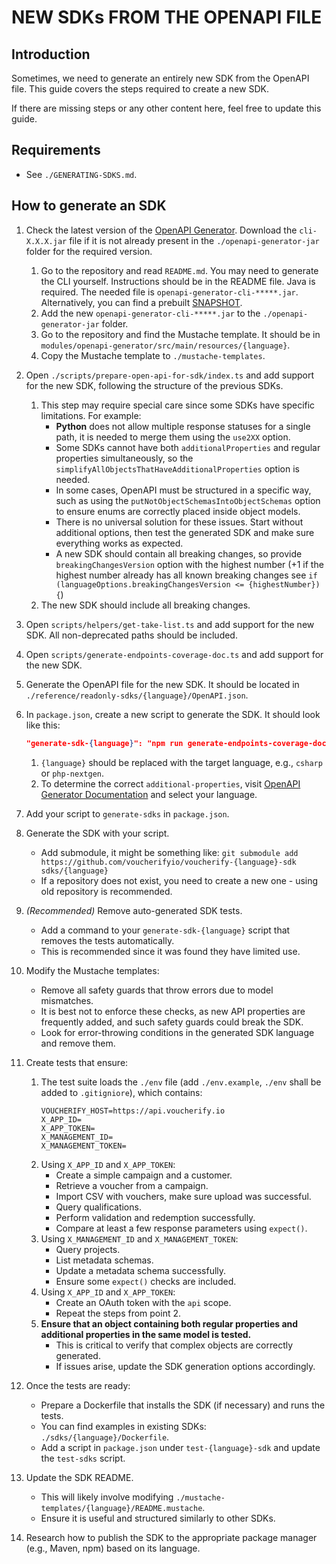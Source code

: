 # NEW SDKs FROM THE OPENAPI FILE

## Introduction

Sometimes, we need to generate an entirely new SDK from the OpenAPI file. This guide covers the steps required to create a new SDK.

If there are missing steps or any other content here, feel free to update this guide.

## Requirements

- See `./GENERATING-SDKS.md`.

## How to generate an SDK

1. Check the latest version of the [OpenAPI Generator](https://github.com/OpenAPITools/openapi-generator). Download the `cli-X.X.X.jar` file if it is not already present in the `./openapi-generator-jar` folder for the required version.
    1. Go to the repository and read `README.md`. You may need to generate the CLI yourself. Instructions should be in the README file. Java is required. The needed file is `openapi-generator-cli-*****.jar`. Alternatively, you can find a prebuilt [SNAPSHOT](https://oss.sonatype.org/content/repositories/snapshots/org/openapitools/openapi-generator-cli/7.12.0-SNAPSHOT/).
    2. Add the new `openapi-generator-cli-*****.jar` to the `./openapi-generator-jar` folder.
    3. Go to the repository and find the Mustache template. It should be in `modules/openapi-generator/src/main/resources/{language}`.
    4. Copy the Mustache template to `./mustache-templates`.

2. Open `./scripts/prepare-open-api-for-sdk/index.ts` and add support for the new SDK, following the structure of the previous SDKs.
    1. This step may require special care since some SDKs have specific limitations. For example:
        - **Python** does not allow multiple response statuses for a single path, it is needed to merge them using the `use2XX` option.
        - Some SDKs cannot have both `additionalProperties` and regular properties simultaneously, so the `simplifyAllObjectsThatHaveAdditionalProperties` option is needed.
        - In some cases, OpenAPI must be structured in a specific way, such as using the `putNotObjectSchemasIntoObjectSchemas` option to ensure enums are correctly placed inside object models.
        - There is no universal solution for these issues. Start without additional options, then test the generated SDK and make sure everything works as expected.
        - A new SDK should contain all breaking changes, so provide `breakingChangesVersion` option with the highest number (+1 if the highest number already has all known breaking changes see `if (languageOptions.breakingChangesVersion <= {highestNumber}) {`)
    2. The new SDK should include all breaking changes.

3. Open `scripts/helpers/get-take-list.ts` and add support for the new SDK. All non-deprecated paths should be included.

4. Open `scripts/generate-endpoints-coverage-doc.ts` and add support for the new SDK.

5. Generate the OpenAPI file for the new SDK. It should be located in `./reference/readonly-sdks/{language}/OpenAPI.json`.

6. In `package.json`, create a new script to generate the SDK. It should look like this:
   ```json
   "generate-sdk-{language}": "npm run generate-endpoints-coverage-doc -- --generateFor={language}; rm -r ./sdks/{language}/{sdk_generated_file_folder}; npm run prepare-open-api-for-sdk -- --language={language}; java -jar openapi-generator-jar/openapi-generator-cli-X.X.X.jar generate -i ./reference/readonly-sdks/{language}/OpenAPI.json -g {language} -o ./sdks/{language} -t ./mustache-templates/{language} --additional-properties={check_documentation}"
   ```  
    1. `{language}` should be replaced with the target language, e.g., `csharp` or `php-nextgen`.
    2. To determine the correct `additional-properties`, visit [OpenAPI Generator Documentation](https://openapi-generator.tech/docs/generators) and select your language.

7. Add your script to `generate-sdks` in `package.json`.

8. Generate the SDK with your script.
    - Add submodule, it might be something like: `git submodule add https://github.com/voucherifyio/voucherify-{language}-sdk sdks/{language}`
    - If a repository does not exist, you need to create a new one - using old repository is recommended.

9. *(Recommended)* Remove auto-generated SDK tests.
    - Add a command to your `generate-sdk-{language}` script that removes the tests automatically.
    - This is recommended since it was found they have limited use.

10. Modify the Mustache templates:
    - Remove all safety guards that throw errors due to model mismatches.
    - It is best not to enforce these checks, as new API properties are frequently added, and such safety guards could break the SDK.
    - Look for error-throwing conditions in the generated SDK language and remove them.

11. Create tests that ensure:
    1. The test suite loads the `./env` file (add `./env.example`, `./env` shall be added to `.gitigniore`), which contains:
       ```plaintext
       VOUCHERIFY_HOST=https://api.voucherify.io
       X_APP_ID=
       X_APP_TOKEN=
       X_MANAGEMENT_ID=
       X_MANAGEMENT_TOKEN=
       ```  
    2. Using `X_APP_ID` and `X_APP_TOKEN`:
        - Create a simple campaign and a customer.
        - Retrieve a voucher from a campaign.
        - Import CSV with vouchers, make sure upload was successful.
        - Query qualifications.
        - Perform validation and redemption successfully.
        - Compare at least a few response parameters using `expect()`.
    3. Using `X_MANAGEMENT_ID` and `X_MANAGEMENT_TOKEN`:
        - Query projects.
        - List metadata schemas.
        - Update a metadata schema successfully.
        - Ensure some `expect()` checks are included.
    4. Using `X_APP_ID` and `X_APP_TOKEN`:
        - Create an OAuth token with the `api` scope.
        - Repeat the steps from point 2.
    5. **Ensure that an object containing both regular properties and additional properties in the same model is tested.**
        - This is critical to verify that complex objects are correctly generated.
        - If issues arise, update the SDK generation options accordingly.

12. Once the tests are ready:
    - Prepare a Dockerfile that installs the SDK (if necessary) and runs the tests.
    - You can find examples in existing SDKs: `./sdks/{language}/Dockerfile`.
    - Add a script in `package.json` under `test-{language}-sdk` and update the `test-sdks` script.

13. Update the SDK README.
    - This will likely involve modifying `./mustache-templates/{language}/README.mustache`.
    - Ensure it is useful and structured similarly to other SDKs.

14. Research how to publish the SDK to the appropriate package manager (e.g., Maven, npm) based on its language.
